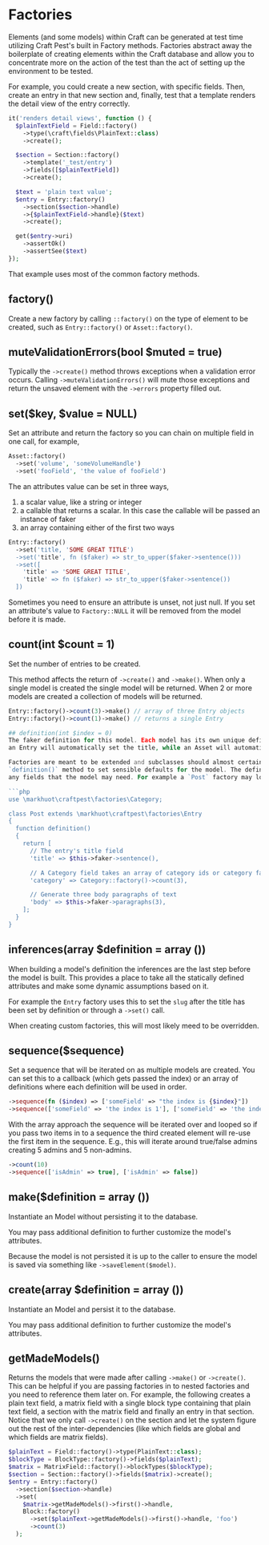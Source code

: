 # Factories

Elements (and some models) within Craft can be generated at test time utilizing
Craft Pest's built in Factory methods. Factories abstract away the boilerplate
of creating elements within the Craft database and allow you to concentrate
more on the action of the test than the act of setting up the environment to
be tested.

For example, you could create a new section, with specific fields. Then, create
an entry in that new section and, finally, test that a template renders the
detail view of the entry correctly.

```php
it('renders detail views', function () {
  $plainTextField = Field::factory()
    ->type(\craft\fields\PlainText::class)
    ->create();

  $section = Section::factory()
    ->template('_test/entry')
    ->fields([$plainTextField])
    ->create();

  $text = 'plain text value';
  $entry = Entry::factory()
    ->section($section->handle)
    ->{$plainTextField->handle}($text)
    ->create();

  get($entry->uri)
    ->assertOk()
    ->assertSee($text)
});
```

That example uses most of the common factory methods.

## factory()
Create a new factory by calling `::factory()` on the type of element to be
created, such as `Entry::factory()` or `Asset::factory()`.

## muteValidationErrors(bool $muted = true)
Typically the `->create()` method throws exceptions when a validation error
occurs. Calling `->muteValidationErrors()` will mute those exceptions and return
the unsaved element with the `->errors` property filled out.

## set($key, $value = NULL)
Set an attribute and return the factory so you can chain on multiple field
in one call, for example,

```php
Asset::factory()
  ->set('volume', 'someVolumeHandle')
  ->set('fooField', 'the value of fooField')
```

The an attributes value can be set in three ways,

1. a scalar value, like a string or integer
2. a callable that returns a scalar. In this case the callable will be
passed an instance of faker
3. an array containing either of the first two ways

```php
Entry::factory()
  ->set('title, 'SOME GREAT TITLE')
  ->set('title', fn ($faker) => str_to_upper($faker->sentence()))
  ->set([
    'title' => 'SOME GREAT TITLE',
    'title' => fn ($faker) => str_to_upper($faker->sentence())
  ])
```

Sometimes you need to ensure an attribute is unset, not just null. If you
set an attribute's value to `Factory::NULL` it will be removed from the
model before it is made.

## count(int $count = 1)
Set the number of entries to be created.

This method affects the return of `->create()` and `->make()`. When only a
single model is created the single model will be returned. When 2 or more
models are created a collection of models will be returned.

```php
Entry::factory()->count(3)->make() // array of three Entry objects
Entry::factory()->count(1)->make() // returns a single Entry

## definition(int $index = 0)
The faker definition for this model. Each model has its own unique definitions. For example
an Entry will automatically set the title, while an Asset will automatically set the source.

Factories are meant to be extended and subclasses should almost certainly overwrite the
`definition()` method to set sensible defaults for the model. The definition can overwrite
any fields that the model may need. For example a `Post` factory may look like this,

```php
use \markhuot\craftpest\factories\Category;

class Post extends \markhuot\craftpest\factories\Entry
{
  function definition()
  {
    return [
      // The entry's title field
      'title' => $this->faker->sentence(),

      // A Category field takes an array of category ids or category factories
      'category' => Category::factory()->count(3),

      // Generate three body paragraphs of text
      'body' => $this->faker->paragraphs(3),
    ];
  }
}
```

## inferences(array $definition = array ())
When building a model's definition the inferences are the last step before the
model is built. This provides a place to take all the statically defined attributes
and make some dynamic assumptions based on it.

For example the `Entry` factory uses this to set the `slug` after the title has been
set by definition or through a `->set()` call.

When creating custom factories, this will most likely meed to be overridden.

## sequence($sequence)
Set a sequence that will be iterated on as multiple models are created. You can
set this to a callback (which gets passed the index) or an array of definitions
where each definition will be used in order.

```php
->sequence(fn ($index) => ['someField' => "the index is {$index}"])
->sequence(['someField' => 'the index is 1'], ['someField' => 'the index is 2'])
```

With the array approach the sequence will be iterated over and looped so if you
pass two items in to a sequence the third created element will re-use the first
item in the sequence. E.g., this will iterate around true/false admins creating
5 admins and 5 non-admins.

```php
->count(10)
->sequence(['isAdmin' => true], ['isAdmin' => false])
```

## make($definition = array ())
Instantiate an Model without persisting it to the database.

You may pass additional definition to further customize the model's attributes.

Because the model is not persisted it is up to the caller to ensure the model is saved
via something like `->saveElement($model)`.

## create(array $definition = array ())
Instantiate an Model and persist it to the database.

You may pass additional definition to further customize the model's attributes.

## getMadeModels()
Returns the models that were made after calling `->make()` or `->create()`.
This can be helpful if you are passing factories in to nested factories and
you need to reference them later on. For example, the following creates a
plain text field, a matrix field with a single block type containing that
plain text field, a section with the matrix field and finally an entry in
that section. Notice that we only call `->create()` on the section and let
the system figure out the rest of the inter-dependencies (like which fields
are global and which fields are matrix fields).

```php
$plainText = Field::factory()->type(PlainText::class);
$blockType = BlockType::factory()->fields($plainText);
$matrix = MatrixField::factory()->blockTypes($blockType);
$section = Section::factory()->fields($matrix)->create();
$entry = Entry::factory()
  ->section($section->handle)
  ->set(
    $matrix->getMadeModels()->first()->handle,
    Block::factory()
      ->set($plainText->getMadeModels()->first()->handle, 'foo')
      ->count(3)
  );
```

